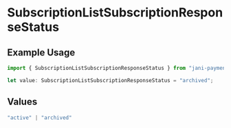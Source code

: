 # SubscriptionListSubscriptionResponseStatus

## Example Usage

```typescript
import { SubscriptionListSubscriptionResponseStatus } from "jani-payments/models/operations";

let value: SubscriptionListSubscriptionResponseStatus = "archived";
```

## Values

```typescript
"active" | "archived"
```